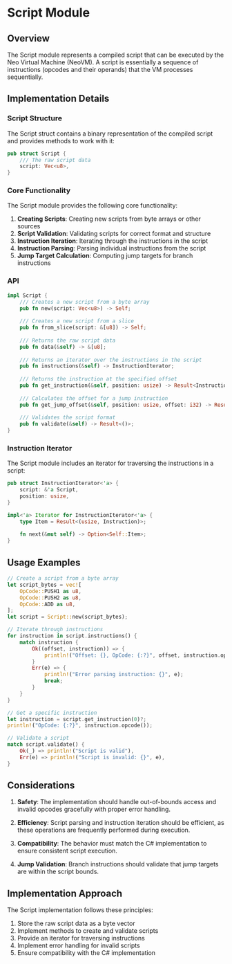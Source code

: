 # Script Module

## Overview

The Script module represents a compiled script that can be executed by the Neo Virtual Machine (NeoVM). A script is essentially a sequence of instructions (opcodes and their operands) that the VM processes sequentially.

## Implementation Details

### Script Structure

The Script struct contains a binary representation of the compiled script and provides methods to work with it:

```rust
pub struct Script {
    /// The raw script data
    script: Vec<u8>,
}
```

### Core Functionality

The Script module provides the following core functionality:

1. **Creating Scripts**: Creating new scripts from byte arrays or other sources
2. **Script Validation**: Validating scripts for correct format and structure
3. **Instruction Iteration**: Iterating through the instructions in the script
4. **Instruction Parsing**: Parsing individual instructions from the script
5. **Jump Target Calculation**: Computing jump targets for branch instructions

### API

```rust
impl Script {
    /// Creates a new script from a byte array
    pub fn new(script: Vec<u8>) -> Self;
    
    /// Creates a new script from a slice
    pub fn from_slice(script: &[u8]) -> Self;
    
    /// Returns the raw script data
    pub fn data(&self) -> &[u8];
    
    /// Returns an iterator over the instructions in the script
    pub fn instructions(&self) -> InstructionIterator;
    
    /// Returns the instruction at the specified offset
    pub fn get_instruction(&self, position: usize) -> Result<Instruction>;
    
    /// Calculates the offset for a jump instruction
    pub fn get_jump_offset(&self, position: usize, offset: i32) -> Result<usize>;
    
    /// Validates the script format
    pub fn validate(&self) -> Result<()>;
}
```

### Instruction Iterator

The Script module includes an iterator for traversing the instructions in a script:

```rust
pub struct InstructionIterator<'a> {
    script: &'a Script,
    position: usize,
}

impl<'a> Iterator for InstructionIterator<'a> {
    type Item = Result<(usize, Instruction)>;
    
    fn next(&mut self) -> Option<Self::Item>;
}
```

## Usage Examples

```rust
// Create a script from a byte array
let script_bytes = vec![
    OpCode::PUSH1 as u8,
    OpCode::PUSH2 as u8,
    OpCode::ADD as u8,
];
let script = Script::new(script_bytes);

// Iterate through instructions
for instruction in script.instructions() {
    match instruction {
        Ok((offset, instruction)) => {
            println!("Offset: {}, OpCode: {:?}", offset, instruction.opcode());
        }
        Err(e) => {
            println!("Error parsing instruction: {}", e);
            break;
        }
    }
}

// Get a specific instruction
let instruction = script.get_instruction(0)?;
println!("OpCode: {:?}", instruction.opcode());

// Validate a script
match script.validate() {
    Ok(_) => println!("Script is valid"),
    Err(e) => println!("Script is invalid: {}", e),
}
```

## Considerations

1. **Safety**: The implementation should handle out-of-bounds access and invalid opcodes gracefully with proper error handling.

2. **Efficiency**: Script parsing and instruction iteration should be efficient, as these operations are frequently performed during execution.

3. **Compatibility**: The behavior must match the C# implementation to ensure consistent script execution.

4. **Jump Validation**: Branch instructions should validate that jump targets are within the script bounds.

## Implementation Approach

The Script implementation follows these principles:

1. Store the raw script data as a byte vector
2. Implement methods to create and validate scripts
3. Provide an iterator for traversing instructions
4. Implement error handling for invalid scripts
5. Ensure compatibility with the C# implementation 